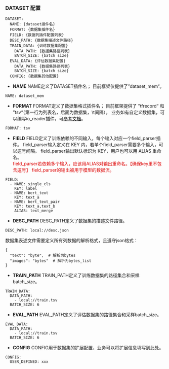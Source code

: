 ### DATASET 配置
```
DATASET:
  NAME: {dataset插件名}
  FORMAT: {数据集插件名}
  FIELD: {数据列插件配置列表}
  DESC_PATH: {数据集描述文件路径}
  TRAIN_DATA: {训练数据集配置}
    DATA_PATH: {数据集路径列表}
    BATCH_SIZE: {batch size}
  EVAL_DATA: {评估数据集配置}
    DATA_PATH: {数据集路径列表}
    BATCH_SIZE: {batch size}
  CONFIG: {数据集其他配置}
```

- **NAME**
NAME定义了DATASET插件名；
目前框架仅提供了”dataset_mem“。

```
NAME: dataset_mem
```

- **FORMAT**
FORMAT定义了数据集格式插件名；
目前框架提供了 ”tfrecord“ 和 ”tsv“（第一行为列表名，后面为数据集，\t间隔）。
业务如有自定义数据集，可以编写io_reader插件，可[参考文档](https://iwiki.woa.com/pages/viewpage.action?pageId=605707260)。

```
FORMAT: tsv
```

- **FIELD**
FIELD定义了训练依赖的不同输入，每个输入对应一个field_parser插件。
field_parser输入定义在 KEY 内，若单个field_parser需要多个输入，可以逗号间隔。
field_parser输出默认标识为 KEY，用户也可以用 ALIAS 重命名。
</br><font color="#dd0000">field_parser若依赖多个输入，应该用ALIAS对输出重命名。【确保key里不包含逗号】</font>
<font color="#dd0000">field_parser的输出被用于模型的数据流。</font></br>

```
FIELD:
  - NAME: single_cls
    KEY: label
  - NAME: bert_text
    KEY: text_a
  - NAME: bert_text_pair
    KEY: text_a,text_b
    ALIAS: text_merge
```

- **DESC_PATH**
DESC_PATH定义了数据集的描述文件路径。

```
DESC_PATH: local://desc.json
```

数据集表述文件需要定义所有列数据的解析格式，且遵守json格式：
```
{
  "text": "byte",  # 解析为bytes
  "images": "bytes"  # 解析为bytes_list
}
```

- **TRAIN_PATH**
TRAIN_PATH定义了训练数据集的路径集合和采样batch_size。

```
TRAIN_DATA:
  DATA_PATH:
    - local://train.tsv
  BATCH_SIZE: 6
```

- **EVAL_PATH**
EVAL_PATH定义了评估数据集的路径集合和采样batch_size。

```
EVAL_DATA:
  DATA_PATH:
    - local://train.tsv
  BATCH_SIZE: 6
```

- **CONFIG**
CONFIG用于数据集的扩展配置，业务可以将扩展信息填写到此处。

```
CONFIG:
  USER_DEFINED: xxx
```
